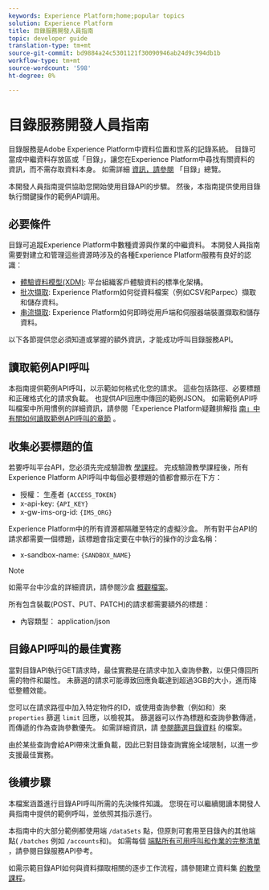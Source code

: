```yaml
---
keywords: Experience Platform;home;popular topics
solution: Experience Platform
title: 目錄服務開發人員指南
topic: developer guide
translation-type: tm+mt
source-git-commit: bd9884a24c5301121f30090946ab24d9c394db1b
workflow-type: tm+mt
source-wordcount: '598'
ht-degree: 0%

---
```



# 目錄服務開發人員指南

目錄服務是Adobe Experience Platform中資料位置和世系的記錄系統。 目錄可當成中繼資料存放區或「目錄」，讓您在Experience Platform中尋找有關資料的資訊，而不需存取資料本身。 如需詳細 [資訊，請參閱](../home.md) 「目錄」總覽。

本開發人員指南提供協助您開始使用目錄API的步驟。 然後，本指南提供使用目錄執行關鍵操作的範例API調用。

## 必要條件

目錄可追蹤Experience Platform中數種資源與作業的中繼資料。 本開發人員指南需要對建立和管理這些資源時涉及的各種Experience Platform服務有良好的認識：

* [體驗資料模型(XDM)](../../xdm/home.md): 平台組織客戶體驗資料的標準化架構。
* [批次擷取](../../ingestion/batch-ingestion/overview.md): Experience Platform如何從資料檔案（例如CSV和Parpec）擷取和儲存資料。
* [串流擷取](../../ingestion/streaming-ingestion/overview.md): Experience Platform如何即時從用戶端和伺服器端裝置擷取和儲存資料。

以下各節提供您必須知道或掌握的額外資訊，才能成功呼叫目錄服務API。

## 讀取範例API呼叫

本指南提供範例API呼叫，以示範如何格式化您的請求。 這些包括路徑、必要標題和正確格式化的請求負載。 也提供API回應中傳回的範例JSON。 如需範例API呼叫檔案中所用慣例的詳細資訊，請參閱「Experience Platform疑難排解指 [南」中有關如何讀取範例API呼叫的章節](../../landing/troubleshooting.md#how-do-i-format-an-api-request) 。

## 收集必要標題的值

若要呼叫平台API，您必須先完成驗證教 [學課程](../../tutorials/authentication.md)。 完成驗證教學課程後，所有Experience Platform API呼叫中每個必要標題的值都會顯示在下方：

* 授權： 生產者 `{ACCESS_TOKEN}`
* x-api-key: `{API_KEY}`
* x-gw-ims-org-id: `{IMS_ORG}`

Experience Platform中的所有資源都隔離至特定的虛擬沙盒。 所有對平台API的請求都需要一個標題，該標題會指定要在中執行的操作的沙盒名稱：

* x-sandbox-name: `{SANDBOX_NAME}`

>[!NOTE]
>
>如需平台中沙盒的詳細資訊，請參閱沙盒 [概觀檔案](../../sandboxes/home.md)。

所有包含裝載(POST、PUT、PATCH)的請求都需要額外的標題：

* 內容類型： application/json

## 目錄API呼叫的最佳實務

當對目錄API執行GET請求時，最佳實務是在請求中加入查詢參數，以便只傳回所需的物件和屬性。 未篩選的請求可能導致回應負載達到超過3GB的大小，進而降低整體效能。

您可以在請求路徑中加入特定物件的ID，或使用查詢參數（例如和）來 `properties` 篩選 `limit` 回應，以檢視其。 篩選器可以作為標題和查詢參數傳遞，而傳遞的作為查詢參數優先。 如需詳細資訊，請 [參閱篩選目錄資料](filter-data.md) 的檔案。

由於某些查詢會給API帶來沈重負載，因此已對目錄查詢實施全域限制，以進一步支援最佳實務。

## 後續步驟

本檔案涵蓋進行目錄API呼叫所需的先決條件知識。 您現在可以繼續閱讀本開發人員指南中提供的範例呼叫，並依照其指示進行。

本指南中的大部分範例都使用端 `/dataSets` 點，但原則可套用至目錄內的其他端點( `/batches` 例如 `/accounts`和)。 如需每個 [端點所有可用呼叫和作業的完整清單](https://www.adobe.io/apis/experienceplatform/home/api-reference.html#!acpdr/swagger-specs/catalog.yaml) ，請參閱目錄服務API參考。

如需示範目錄API如何與資料擷取相關的逐步工作流程，請參閱建立資料集 [的教學課程](../datasets/create.md)。
